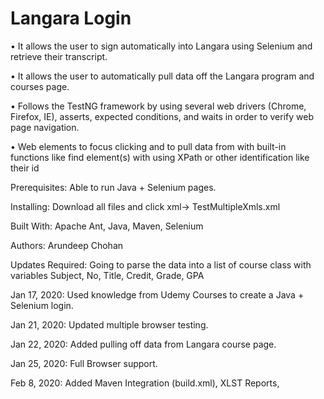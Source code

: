 # Langara Login

• It allows the user to sign automatically into Langara using Selenium and retrieve their transcript.

• It allows the user to automatically pull data off the Langara program and courses page.

•  Follows the TestNG framework by using several web drivers (Chrome, Firefox, IE), asserts, expected conditions, and waits in order to verify web page navigation.

• Web elements to focus clicking and to pull data from with built-in functions like find element(s) with using XPath or other identification like their id

Prerequisites: Able to run Java + Selenium pages.

Installing: Download all files and click xml-> TestMultipleXmls.xml

Built With: Apache Ant, Java, Maven, Selenium

Authors: Arundeep Chohan

Updates Required:  Going to parse the data into a list of course class with variables Subject, No, Title, Credit, Grade, GPA

Jan 17, 2020: Used knowledge from Udemy Courses to create a Java + Selenium login.

Jan 21, 2020: Updated multiple browser testing.

Jan 22, 2020: Added pulling off data from Langara course page.

Jan 25, 2020: Full Browser support.

Feb 8, 2020: Added Maven Integration (build.xml), XLST Reports, 
